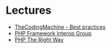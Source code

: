 # Lectures

* [TheCodingMachine - Best practices](http://bestpractices.thecodingmachine.com/)
* [PHP Framework Interop Group](https://www.php-fig.org/)
* [PHP The Right Way](https://phptherightway.com/)
